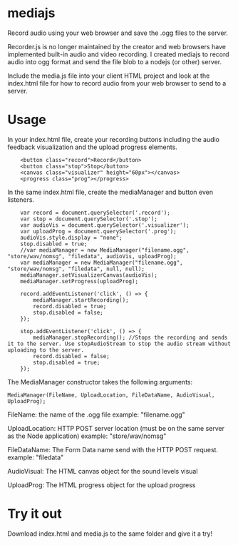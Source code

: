 # mediajs
Record audio using your web browser and save the .ogg files to the server.

Recorder.js is no longer maintained by the creator and web browsers have implemented built-in audio and video recording. I created mediajs to record audio into ogg format and send the file blob to a nodejs (or other) server.

Include the media.js file into your client HTML project and look at the index.html file for how to record audio from your web browser to send to a server.

# Usage
In your index.html file, create your recording buttons including the audio feedback visualization and the upload progress elements.

```
	<button class="record">Record</button>
	<button class="stop">Stop</button>
	<canvas class="visualizer" height="60px"></canvas>
	<progress class="prog"></progress>
```

In the same index.html file, create the mediaManager and button even listeners.

```
	var record = document.querySelector('.record');
	var stop = document.querySelector('.stop');
	var audioVis = document.querySelector('.visualizer');
	var uploadProg = document.querySelector('.prog');
	audioVis.style.display = "none";
	stop.disabled = true;
	//var mediaManager = new MediaManager("filename.ogg", "store/wav/nomsg", "filedata", audioVis, uploadProg);
	var mediaManager = new MediaManager("filename.ogg", "store/wav/nomsg", "filedata", null, null);
	mediaManager.setVisualizerCanvas(audioVis);
	mediaManager.setProgress(uploadProg);
		
	record.addEventListener('click', () => {
		mediaManager.startRecording();
		record.disabled = true;
		stop.disabled = false;
	});
		
	stop.addEventListener('click', () => {
		mediaManager.stopRecording(); //Stops the recording and sends it to the server. Use stopAudioStream to stop the audio stream without uploading to the server.
		record.disabled = false;
		stop.disabled = true;
	});
```

The MediaManager constructor takes the following arguments:

```
MediaManager(FileName, UploadLocation, FileDataName, AudioVisual, UploadProg);
```

FileName: the name of the .ogg file
example: "filename.ogg"

UploadLocation: HTTP POST server location (must be on the same server as the Node application)
example: "store/wav/nomsg"

FileDataName: The Form Data name send with the HTTP POST request.
example: "filedata"

AudioVisual: The HTML canvas object for the sound levels visual

UploadProg: The HTML progress object for the upload progress

# Try it out
Download index.html and media.js to the same folder and give it a try!
